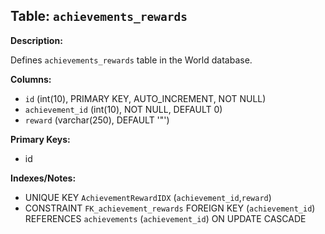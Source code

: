 ## Table: `achievements_rewards`

**Description:**

Defines `achievements_rewards` table in the World database.

**Columns:**
- `id` (int(10), PRIMARY KEY, AUTO_INCREMENT, NOT NULL)
- `achievement_id` (int(10), NOT NULL, DEFAULT 0)
- `reward` (varchar(250), DEFAULT '"')

**Primary Keys:**
- id

**Indexes/Notes:**
- UNIQUE KEY `AchievementRewardIDX` (`achievement_id`,`reward`)
- CONSTRAINT `FK_achievement_rewards` FOREIGN KEY (`achievement_id`) REFERENCES `achievements` (`achievement_id`) ON UPDATE CASCADE